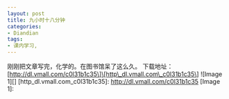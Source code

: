 ```yaml
---
layout: post
title: 九小时十八分钟
categories:
- Diandian
tags:
- 课内学习, 
---
```

刚刚把文章写完，化学的。在图书馆呆了这么久。 下载地址：\[http://dl.vmall.com/c0l31b1c35\]\[http\_dl.vmall.com\_c0l31b1c35\] !\[Image 1\]\[\] \[http\_dl.vmall.com\_c0l31b1c35\]: http://dl.vmall.com/c0l31b1c35 \[Image 1\]: